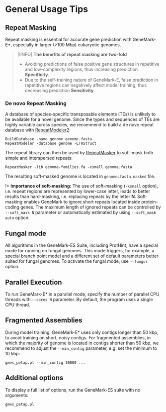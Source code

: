 # General Usage Tips

## Repeat Masking

Repeat masking is essential for accurate gene prediction with GeneMark-E\*, especially in larger (>100 Mbp) eukaryotic genomes.

> [!INFO]
> **The benefits of repeat masking are two-fold**
> * Avoiding predictions of false positive gene structures in repetitive and low-complexity regions, thus increasing prediction **Specificity**.
> * Due to the self-training nature of GeneMark-E, false prediction in repetitive regions can negatively affect model training, thus decreasing prediction **Sensitivity**.

### De novo Repeat Masking

A database of species-specific transposable elements (TEs) is unlikely to be available for a novel genome. Since the types and sequences of TEs are highly variable across species, we recommend to build a de novo repeat database with [RepeatModeler2](https://www.pnas.org/content/117/17/9451):

```
BuildDatabase -name genome genome.fasta
RepeatModeler -database genome -LTRStruct
```

The repeat library can then be used by [RepeatMasker](http://www.repeatmasker.org/) to soft-mask both simple and interspersed repeats: 

```
RepeatMasker -lib genome-families.fa -xsmall genome.fasta
```

The resulting soft-masked genome is located in `genome.fasta.masked` file.

!> **Importance of soft-masking:** The use of soft-masking (`-xsmall` option), i.e. repeat regions are represented by lower-case letter, leads to better results than hard-masking, i.e. replacing repeats by the letter **N**. Soft-masking enables GeneMark to ignore short repeats located inside protein-coding genes. The maximum length of ignored repeats can be controlled by `--soft_mask N` parameter or automatically estimated by using `--soft_mask auto` option.

## Fungal mode

All algorithms in the GeneMark-ES Suite, including ProtHint, have a special mode for running on fungal genomes. This mode triggers, for example, a special branch point model and a different set of default parameters better suited for fungal genomes. To activate the fungal mode, use `--fungus` option.

## Parallel Execution

To run GeneMark-E* in a parallel mode, specify the number of parallel CPU threads with `--cores N` parameter. By default, the program uses a single CPU thread.

## Fragmented Assemblies

During model training, GeneMark-E* uses only contigs longer than 50 kbp, to avoid training on short, noisy contigs. For fragmented assemblies, in which the majority of genome is located in contigs shorter than 50 kbp, we recommend to adjust the `--min_contig` parameter, e.g. set the minimum to 10 kbp:

```
gmes_petap.pl --min_contig 10000 ...
```
## Additional options

To display a full list of options, run the GeneMark-ES suite with no arguments:

```bash
gmes_petap.pl
```